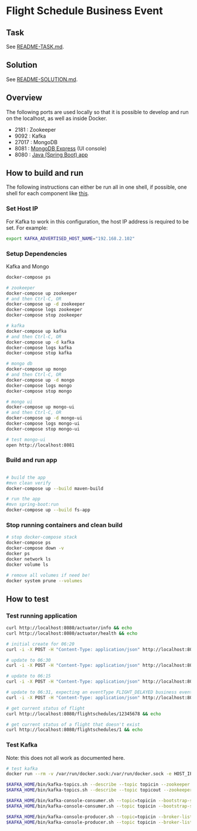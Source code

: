 # Flight Schedule Business Event

## Task
See [README-TASK.md](README-TASK.md).

## Solution
See [README-SOLUTION.md](README-SOLUTION.md).

## Overview
The following ports are used locally so that it is possible to develop and run on the localhost, as well as inside Docker.
- 2181 : Zookeeper
- 9092 : Kafka
- 27017 : MongoDB
- 8081 : [MongoDB Express](docs/mongo-ui.png) (UI console)
- 8080 : [Java (Spring Boot) app](docs/health-status.png)

## How to build and run
The following instructions can either be run all in one shell, if possible, one shell for each component like [this](docs/development.png).

### Set Host IP
For Kafka to work in this configuration, the host IP address is required to be set.
For example:
```bash
export KAFKA_ADVERTISED_HOST_NAME="192.168.2.102"
```

### Setup Dependencies
Kafka and Mongo
```bash
docker-compose ps

# zookeeper
docker-compose up zookeeper
# and then Ctrl-C, OR
docker-compose up -d zookeeper
docker-compose logs zookeeper
docker-compose stop zookeeper 

# kafka
docker-compose up kafka
# and then Ctrl-C, OR
docker-compose up -d kafka
docker-compose logs kafka
docker-compose stop kafka

# mongo db
docker-compose up mongo
# and then Ctrl-C, OR
docker-compose up -d mongo
docker-compose logs mongo
docker-compose stop mongo 

# mongo ui
docker-compose up mongo-ui
# and then Ctrl-C, OR
docker-compose up -d mongo-ui
docker-compose logs mongo-ui
docker-compose stop mongo-ui

# test mongo-ui
open http://localhost:8081
```

### Build and run app
```bash

# build the app
#mvn clean verify
docker-compose up --build maven-build

# run the app
#mvn spring-boot:run
docker-compose up --build fs-app

```

### Stop running containers and clean build
```bash
# stop docker-compose stack 
docker-compose ps
docker-compose down -v
docker ps
docker network ls
docker volume ls

# remove all volumes if need be!
docker system prune --volumes

```

## How to test

### Test running application
```bash
curl http://localhost:8080/actuator/info && echo
curl http://localhost:8080/actuator/health && echo

# initial create for 06:20
curl -i -X POST -H "Content-Type: application/json" http://localhost:8080/flightschedules/data-events -d @docs/flight-schedule-001.json && echo

# update to 06:30
curl -i -X POST -H "Content-Type: application/json" http://localhost:8080/flightschedules/data-events -d @docs/flight-schedule-002.json && echo

# update to 06:15
curl -i -X POST -H "Content-Type: application/json" http://localhost:8080/flightschedules/data-events -d @docs/flight-schedule-003.json && echo

# update to 06:31, expecting an eventType FLIGHT_DELAYED business event
curl -i -X POST -H "Content-Type: application/json" http://localhost:8080/flightschedules/data-events -d @docs/flight-schedule-004.json && echo

# get current status of flight
curl http://localhost:8080/flightschedules/12345678 && echo

# get current status of a flight that doesn't exist
curl http://localhost:8080/flightschedules/1 && echo

```

### Test Kafka
Note: this does not all work as documented here.
```bash
# test kafka
docker run --rm -v /var/run/docker.sock:/var/run/docker.sock -e HOST_IP=${KAFKA_ADVERTISED_HOST_NAME:-192.168.2.102} -e ZK=${KAFKA_ADVERTISED_HOST_NAME:-192.168.2.102:2181} -i -t wurstmeister/kafka /bin/bash

$KAFKA_HOME/bin/kafka-topics.sh --describe --topic topicin --zookeeper $ZK
$KAFKA_HOME/bin/kafka-topics.sh --describe --topic topicout --zookeeper $ZK

$KAFKA_HOME/bin/kafka-console-consumer.sh --topic=topicin --bootstrap-server $ZK
$KAFKA_HOME/bin/kafka-console-consumer.sh --topic topicin --bootstrap-server $ZK

$KAFKA_HOME/bin/kafka-console-producer.sh --topic=topicin --broker-list=`broker-list.sh`
$KAFKA_HOME/bin/kafka-console-producer.sh --topic topicin --broker-list=`broker-list.sh`
```

